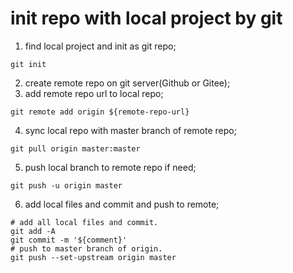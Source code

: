 init repo with local project by git
=======

1. find local project and init as git repo;
```shell
git init
```
2. create remote repo on git server(Github or Gitee);
3. add remote repo url to local repo;
```shell
git remote add origin ${remote-repo-url}
```
4. sync local repo with master branch of remote repo;
```shell
git pull origin master:master
```
5. push local branch to remote repo if need;
```shell
git push -u origin master
```
6. add local files and commit and push to remote;
```shell
# add all local files and commit.
git add -A
git commit -m '${comment}'
# push to master branch of origin.
git push --set-upstream origin master
```

